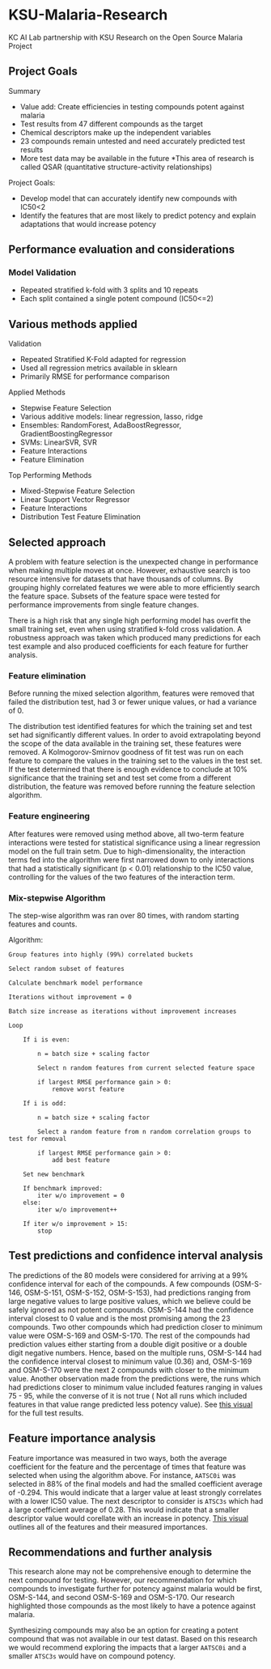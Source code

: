 # KSU-Malaria-Research
KC AI Lab partnership with KSU Research on the Open Source Malaria Project

## Project Goals

Summary
* Value add: Create efficiencies in testing compounds potent against malaria
* Test results from 47 different compounds as the target
* Chemical descriptors make up the independent variables
* 23 compounds remain untested and need accurately predicted test results
* More test data may be available in the future
*This area of research is called QSAR (quantitative structure-activity relationships)

Project Goals: 
* Develop model that can accurately identify new compounds with IC50<2
* Identify the features that are most likely to predict potency and explain adaptations that would increase potency

## Performance evaluation and considerations

### Model Validation
* Repeated stratified k-fold with 3 splits and 10 repeats
* Each split contained a single potent compound (IC50<=2)


## Various methods applied

Validation
* Repeated Stratified K-Fold adapted for regression
* Used all regression metrics available in sklearn
* Primarily RMSE for performance comparison

Applied Methods
* Stepwise Feature Selection
* Various additive models: linear regression, lasso, ridge
* Ensembles: RandomForest, AdaBoostRegressor, GradientBoostingRegressor
* SVMs: LinearSVR, SVR
* Feature Interactions
* Feature Elimination

Top Performing Methods
* Mixed-Stepwise Feature Selection
* Linear Support Vector Regressor
* Feature Interactions
* Distribution Test Feature Elimination

## Selected approach

A problem with feature selection is the unexpected change in performance when making 
multiple moves at once. However, exhaustive search is too resource intensive for datasets that 
have thousands of columns. By grouping highly correlated features we were able to more efficiently 
search the feature space. Subsets of the feature space were tested for performance improvements from single 
feature changes.

There is a high risk that any single high performing model has overfit the small training set, even when using
stratified k-fold cross validation. A robustness approach was taken which produced many predictions for each test
example and also produced coefficients for each feature for further analysis.

### Feature elimination

Before running the mixed selection algorithm, features were removed that failed the distribution test, had 3 or 
fewer unique values, or had a variance of 0.

The distribution test identified features for which the training set and test set had significantly different 
values. In order to avoid extrapolating beyond the scope of the data available in the training set, these 
features were removed. A Kolmogorov-Smirnov goodness of fit test was run on each feature to compare the values 
in the training set to the values in the test set. If the test determined that there is enough evidence to 
conclude at 10% significance that the training set and test set come from a different distribution, the feature 
was removed before running the feature selection algorithm.

### Feature engineering

After features were removed using method above, all two-term feature interactions were tested for statistical 
significance using a linear regression model on the full train setm. Due to high-dimensionality, the 
interaction terms fed into the algorithm were first narrowed down to only interactions that had a statistically 
significant (p < 0.01) relationship to the IC50 value, controlling for the values of the two features of the 
interaction term.


### Mix-stepwise Algorithm

The step-wise algorithm was ran over 80 times, with random starting features and counts.

Algorithm:

    Group features into highly (99%) correlated buckets
    
    Select random subset of features
    
    Calculate benchmark model performance
    
    Iterations without improvement = 0
    
    Batch size increase as iterations without improvement increases
    
    Loop
    
        If i is even:
    
            n = batch size + scaling factor
    
            Select n random features from current selected feature space
            
            if largest RMSE performance gain > 0:
                remove worst feature
        
        If i is odd:
        
            n = batch size + scaling factor
            
            Select a random feature from n random correlation groups to test for removal
            
            if largest RMSE performance gain > 0:
                add best feature
	    
	    Set new benchmark
	
	    If benchmark improved:
	        iter w/o improvement = 0
        else: 
            iter w/o improvement++
	
	    If iter w/o improvement > 15:
	        stop


## Test predictions and confidence interval analysis

The predictions of the 80 models were considered for arriving at a 99% confidence interval for each of the compounds. 
A few compounds (OSM-S-146, OSM-S-151, OSM-S-152, OSM-S-153), had predictions ranging from large negative values to 
large positive values, which we believe could be safely ignored as not potent compounds. OSM-S-144 had the confidence 
interval closest to 0 value and is the most promising among the 23 compounds. Two other compounds which had prediction 
closer to minimum value were OSM-S-169 and OSM-S-170. The rest of the compounds had prediction values either starting 
from a double digit positive or a double digit negative numbers. Hence, based on the multiple runs,  OSM-S-144 had the 
confidence interval closest to minimum value (0.36) and, OSM-S-169 and OSM-S-170 were the next 2 compounds with closer 
to the minimum value. Another observation made from the predictions were, the runs which had predictions closer to 
minimum value included features ranging in values 75 - 95, while the converse of it is not true ( Not all runs which 
included features in that value range predicted less potency value). See [this visual](https://kate-young.github.io/KSUMalaria_Visualizations/) for the full test results.

## Feature importance analysis

Feature importance was measured in two ways, both the average coefficient for the feature and the percentage of times that
feature was selected when using the algorithm above. For instance, `AATSC0i` was selected in 88% of the final models
and had the smalled coefficient average of -0.294. This would indicate that a larger value at least strongly correlates
with a lower IC50 value. The next descriptor to consider is `ATSC3s` which had a large coefficient average of 0.28. 
This would indicate that a smaller descriptor value would corellate with an increase in potency. 
[This visual](https://kate-young.github.io/KSUMalaria_Visualizations/features.html) outlines all of the features and their measured importances.

## Recommendations and further analysis

This research alone may not be comprehensive enough to determine the next compound for testing. However, our recommendation
for which compounds to investigate further for potency against malaria would be first, OSM-S-144, and second OSM-S-169
and OSM-S-170. Our research highlighted those compounds as the most likely to have a potence against malaria.

Synthesizing compounds may also be an option for creating a potent compound that was not available in our test datast. 
Based on this research we would recommend exploring the impacts that a larger `AATSC0i` and a smaller `ATSC3s` would 
have on compound potency.




